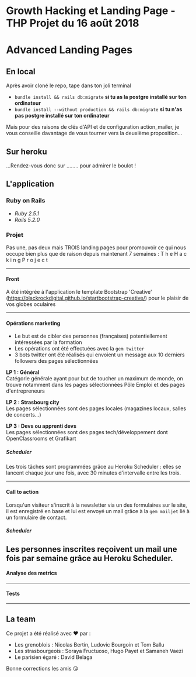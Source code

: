 # Growth Hacking et Landing Page - THP Projet du 16 août 2018
# Advanced Landing Pages

## En local

Après avoir cloné le repo, tape dans ton joli terminal

- `bundle install && rails db:migrate` **si tu as la postgre installé sur ton ordinateur**
- `bundle install --without production && rails db:migrate` **si tu n'as pas postgre installé sur ton ordinateur**

Mais pour des raisons de clés d'API et de configuration action_mailer, je vous conseille davantage de vous tourner vers la deuxième proposition...

## Sur heroku

...Rendez-vous donc sur ........ pour admirer le boulot !

## L'application

### Ruby on Rails

- *Ruby 2.5.1*  
- *Rails 5.2.0*

### Projet

Pas une, pas deux mais TROIS landing pages pour promouvoir ce qui nous occupe bien plus que de raison depuis maintenant 7 semaines : T h e  H a c k i n g  P r o j e c t

-----------

#### Front

A été intégrée à l'application le template Bootstrap 'Creative' (https://blackrockdigital.github.io/startbootstrap-creative/) pour le plaisir de vos globes oculaires

------------

#### Opérations marketing

- Le but est de cibler des personnes (françaises) potentiellement intéressées par la formation
- Les opérations ont été effectuées avec la `gem twitter`
- 3 bots twitter ont été réalisés qui envoient un message aux 10 derniers followers des pages sélectionnées

**LP 1 : Général**  
Catégorie générale ayant pour but de toucher un maximum de monde, on trouve notamment dans les pages sélectionnées Pôle Emploi et des pages d'entrepreneurs

**LP 2 : Strasbourg city**  
Les pages sélectionnées sont des pages locales (magazines locaux, salles de concerts...)

**LP 3 : Devs ou apprenti devs**  
Les pages sélectionnées sont des pages tech/développement dont OpenClassrooms et Grafikart


##### Scheduler  
Les trois tâches sont programmées grâce au Heroku Scheduler : elles se lancent chaque jour une fois, avec 30 minutes d'intervalle entre les trois.

-----------------------

#### Call to action
Lorsqu'un visiteur s'inscrit à la newsletter via un des formulaires sur le site, il est enregistré en base et lui est envoyé un mail grâce à la `gem mailjet` lié à un formulaire de contact.

##### Scheduler  
Les personnes inscrites reçoivent un mail une fois par semaine grâce au Heroku Scheduler.
-----------------------
#### Analyse des metrics  
----------------------
#### Tests
----------------------
## La team

Ce projet a été réalisé avec ❤️  par :

- Les grenoblois : Nicolas Bertin, Ludovic Bourgoin et Tom Ballu
- Les strasbourgeois : Soraya Fructuoso, Hugo Payet et Samaneh Vaezi
- Le parisien égaré : David Belaga

Bonne corrections les amis :kissing_heart:
